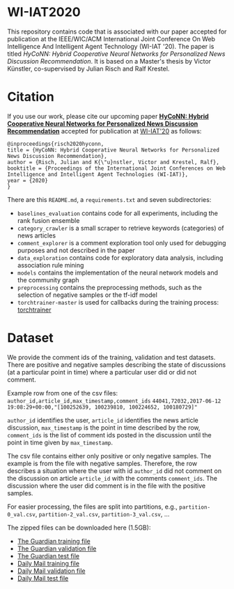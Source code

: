 # WI-IAT2020

This repository contains code that is associated with our paper accepted for publication at the IEEE/WIC/ACM International Joint Conference On Web Intelligence And Intelligent Agent Technology (WI-IAT '20). The paper is titled *HyCoNN: Hybrid Cooperative Neural Networks for Personalized News Discussion Recommendation*. It is based on a Master's thesis by Victor Künstler, co-supervised by Julian Risch and Ralf Krestel.

# Citation
If you use our work, please cite our upcoming paper [**HyCoNN: Hybrid Cooperative Neural Networks for Personalized News Discussion Recommendation**](https://hpi.de/fileadmin/user_upload/fachgebiete/naumann/people/risch/risch2020hyconn.pdf) accepted for publication at [WI-IAT'20](http://wi2020.vcrab.com.au/) as follows:

    @inproceedings{risch2020hyconn,
    title = {HyCoNN: Hybrid Cooperative Neural Networks for Personalized News Discussion Recommendation},
    author = {Risch, Julian and K{\"u}nstler, Victor and Krestel, Ralf},
    booktitle = {Proceedings of the International Joint Conferences on Web Intelligence and Intelligent Agent Technologies (WI-IAT)},
    year = {2020}
    }

There are this `README.md`, a `requirements.txt` and seven subdirectories:
* `baselines_evaluation` contains code for all experiments, including the rank fusion ensemble
* `category_crawler` is a small scraper to retrieve keywords (categories) of news articles
* `comment_explorer` is a comment exploration tool only used for debugging purposes and not described in the paper
* `data_exploration` contains code for exploratory data analysis, including association rule mining
* `models` contains the implementation of the neural network models and the community graph
* `preprocessing` contains the preprocessing methods, such as the selection of negative samples or the tf-idf model
* `torchtrainer-master` is used for callbacks during the training process: [torchtrainer](https://pypi.org/project/torchtrainer/)

# Dataset
We provide the comment ids of the training, validation and test datasets. There are positive and negative samples describing the state of discussions (at a particular point in time) where a particular user did or did not comment. 

Example row from one of the csv files:
```author_id,article_id,max_timestamp,comment_ids```
```44041,72032,2017-06-12 19:08:29+00:00,"[100252639, 100239810, 100224652, 100180729]"``` 

```author_id``` identifies the user, ```article_id``` identifies the news article discussion, ```max_timestamp``` is the point in time described by the row,
```comment_ids``` is the list of comment ids posted in the discussion until the point in time given by ```max_timestamp```.

The csv file contains either only positive or only negative samples. The example is from the file with negative samples. Therefore, the row describes a situation where the user with id ```author_id``` did not comment on the discussion on article ```article_id``` with the comments ```comment_ids```.  The discussion where the user did comment is in the file with the positive samples.

For easier processing, the files are split into partitions, e.g., ```partition-0_val.csv```, ```partition-2_val.csv```,  ```partition-3_val.csv```, ...

The zipped files can be downloaded here (1.5GB):
* [The Guardian training file](https://owncloud.hpi.de/s/Sm6CgQtltP0OjaC)
* [The Guardian validation file](https://owncloud.hpi.de/s/IqxKo0o4HY3YSfZ)
* [The Guardian test file](https://owncloud.hpi.de/s/Fr6Jfw7PnohflhM)
* [Daily Mail training file](https://owncloud.hpi.de/s/PsPKNxy08IAJjiW)
* [Daily Mail validation file](https://owncloud.hpi.de/s/ZcR69D5IqBziT54)
* [Daily Mail test file](https://owncloud.hpi.de/s/oaay9KnKBNpPBvb)
